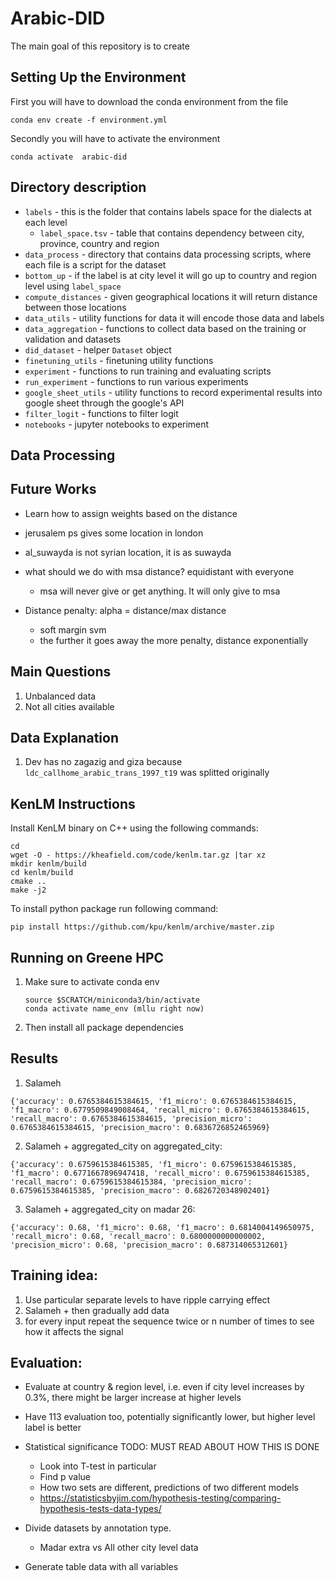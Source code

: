 # Arabic-DID

The main goal of this repository is to create

## Setting Up the Environment

First you will have to download the conda environment from the file

```
conda env create -f environment.yml
```

Secondly you will have to activate the environment 

```
conda activate  arabic-did
```

## Directory description

- `labels` - this is the folder that contains labels space for the dialects at each level
  - `label_space.tsv` - table that contains dependency between city, province, country and region 
- `data_process` - directory that contains data  processing scripts, where each file is a script for the dataset
- `bottom_up` - if the label is at city level it will go up to country and region level using `label_space`
- `compute_distances` - given geographical locations it will return distance between those locations
- `data_utils` - utility functions for data it will encode those data and labels
- `data_aggregation` - functions to collect data based on the training or validation and datasets
- `did_dataset` - helper `Dataset` object
- `finetuning_utils` - finetuning utility functions
- `experiment` - functions to run training and evaluating scripts
- `run_experiment` - functions to run various experiments
- `google_sheet_utils` - utility functions to record experimental results  into google  sheet through the google's API
- `filter_logit` - functions to filter logit
- `notebooks` - jupyter notebooks to experiment
  
## Data Processing
## Future Works

- Learn how to assign weights based on the distance 
- jerusalem ps gives some location in london
- al_suwayda is not syrian location, it is as suwayda
- what should we do with msa distance? equidistant with everyone
  - msa will never give or get anything. It will only give to msa
  

- Distance penalty: alpha = distance/max distance
  - soft margin svm
  - the further it goes away the more penalty, distance exponentially


## Main Questions

1. Unbalanced data
2. Not all cities available

## Data Explanation
1. Dev has no zagazig and giza because `ldc_callhome_arabic_trans_1997_t19`  was splitted originally

## KenLM Instructions

Install KenLM binary on C++  using the following commands:

```
cd
wget -O - https://kheafield.com/code/kenlm.tar.gz |tar xz
mkdir kenlm/build
cd kenlm/build
cmake ..
make -j2
```

To install python package run following command:

`pip install https://github.com/kpu/kenlm/archive/master.zip`
## Running on Greene HPC

1. Make sure to activate conda env
   ```
   source $SCRATCH/miniconda3/bin/activate
   conda activate name_env (mllu right now)
   ```
2. Then install all package dependencies
## Results

1. Salameh
```
{'accuracy': 0.6765384615384615, 'f1_micro': 0.6765384615384615, 'f1_macro': 0.6779509849008464, 'recall_micro': 0.6765384615384615, 'recall_macro': 0.6765384615384615, 'precision_micro': 0.6765384615384615, 'precision_macro': 0.6836726852465969}
```
2. Salameh + aggregated_city on aggregated_city:
```
{'accuracy': 0.6759615384615385, 'f1_micro': 0.6759615384615385, 'f1_macro': 0.6771667896947418, 'recall_micro': 0.6759615384615385, 'recall_macro': 0.6759615384615384, 'precision_micro': 0.6759615384615385, 'precision_macro': 0.6826720348902401}
```
3. Salameh + aggregated_city on madar 26:
```
{'accuracy': 0.68, 'f1_micro': 0.68, 'f1_macro': 0.6814004149650975, 'recall_micro': 0.68, 'recall_macro': 0.6800000000000002, 'precision_micro': 0.68, 'precision_macro': 0.687314065312601}
``` 
                                       
## Training idea:
1. Use particular separate levels to have ripple carrying effect
2. Salameh + then gradually add data
3. for every input repeat the sequence twice or n number of times to see how it affects the signal 

## Evaluation:
- Evaluate at country & region level, i.e. even if city level increases by 0.3%, there might be larger increase at higher levels 
- Have 113 evaluation too, potentially significantly lower, but  higher level label is better
- Statistical significance TODO: MUST READ ABOUT HOW THIS IS DONE
  - Look into T-test in particular
  - Find p value
  - How two sets are different, predictions of two different models
  - https://statisticsbyjim.com/hypothesis-testing/comparing-hypothesis-tests-data-types/
- Divide datasets by annotation type.
  - Madar extra vs All other city level data

-  Generate table data with all variables